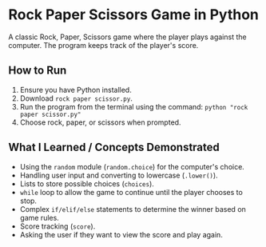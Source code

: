 # Rock Paper Scissors Game in Python

A classic Rock, Paper, Scissors game where the player plays against the computer. The program keeps track of the player's score.

## How to Run
1. Ensure you have Python installed.
2. Download `rock paper scissor.py`.
3. Run the program from the terminal using the command: `python "rock paper scissor.py"`
4. Choose rock, paper, or scissors when prompted.

## What I Learned / Concepts Demonstrated
* Using the `random` module (`random.choice`) for the computer's choice.
* Handling user input and converting to lowercase (`.lower()`).
* Lists to store possible choices (`choices`).
* `while` loop to allow the game to continue until the player chooses to stop.
* Complex `if/elif/else` statements to determine the winner based on game rules.
* Score tracking (`score`).
* Asking the user if they want to view the score and play again.
